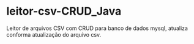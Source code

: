 # leitor-csv-CRUD_Java
Leitor de arquivos CSV com CRUD para banco de dados mysql, atualiza conforma atualização do arquivo csv.
